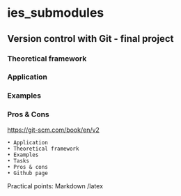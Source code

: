 # ies_submodules
## Version control with Git - final project

### Theoretical framework
### Application
### Examples
### Pros & Cons


https://git-scm.com/book/en/v2

	• Application
	• Theoretical framework
	• Examples
	• Tasks
	• Pros & cons
	• Github page


Practical points:
Markdown /latex

